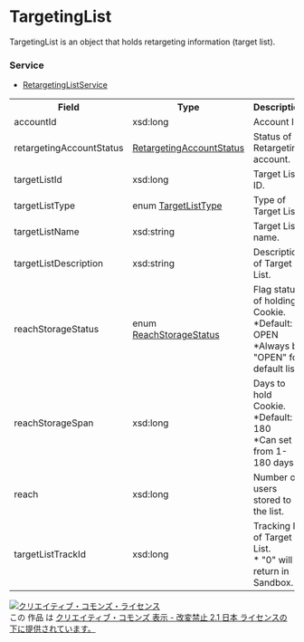 # TargetingList
TargetingList is an object that holds retargeting information (target list).

### Service
+ [RetargetingListService](../services/RetargetingListService.md)

<table>
 <tr>
  <th>Field</th>
  <th>Type</th>
  <th>Description</th>
  <th>response</th>
  <th>get</th>
  <th>add</th>
  <th>set</th>
  <th>remove</th>
 </tr>
 <tr>
  <td>accountId</td>
  <td>xsd:long</td>
  <td>Account ID.</td>
  <td>yes</td>
  <td>-</td>
  <td>Requirement</td>
  <td>Requirement</td>
  <td>-</td>
 </tr>
 <tr>
  <td>retargetingAccountStatus</td>
  <td><a href="./RetargetingAccountStatus.md">RetargetingAccountStatus</a></td>
  <td>Status of Retargeting account.</td>
  <td>yes</td>
  <td>-</td>
  <td>-</td>
  <td>-</td>
  <td>-</td>
 </tr>
 <tr>
  <td>targetListId</td>
  <td>xsd:long</a></td>
  <td>Target List ID.</td>
  <td>yes</td>
  <td>-</td>
  <td>-</td>
  <td>Requirement</td>
  <td>-</td>
 </tr>
 <tr>
  <td>targetListType</td>
  <td>enum <a href="./TargetListType.md">TargetListType</a></td>
  <td>Type of Target List.</td>
  <td>yes</td>
  <td>-</td>
  <td>Requirement</td>
  <td>Requirement</td>
  <td>-</td>
 </tr>
 <tr>
  <td>targetListName</td>
  <td>xsd:string</a></td>
  <td>Target List name.</td>
  <td>yes</td>
  <td>-</td>
  <td>Requirement</td>
  <td>Optional</td>
  <td>-</td>
 </tr>
 <tr>
  <td>targetListDescription</td>
  <td>xsd:string</a></td>
  <td>Description of Target List.</td>
  <td>yes</td>
  <td>-</td>
  <td>Optional</td>
  <td>Optional</td>
  <td>-</td>
 </tr>
 <tr>
  <td>reachStorageStatus</td>
  <td>enum <a href="./ReachStorageStatus.md">ReachStorageStatus</a></td>
  <td>Flag status of holding Cookie.<br>*Default: OPEN<br>*Always be "OPEN" for default list.</td>
  <td>yes</td>
  <td>-</td>
  <td>Optional<br>*Ignore for LogicalTargetList</td>
  <td>Optional<br>*Ignore for LogicalTargetList</td>
  <td>-</td>
 </tr>
 <tr>
  <td>reachStorageSpan</td>
  <td>xsd:long</a></td>
  <td>Days to hold Cookie.<br>*Default: 180<br>*Can set from 1-180 days</td>
  <td>yes</td>
  <td>-</td>
  <td>Optional<br>*Ignore for LogicalTargetList</td>
  <td>Optional<br>*Ignore for LogicalTargetList</td>
  <td>-</td>
 </tr>
 <tr>
  <td>reach</td>
  <td>xsd:long</a></td>
  <td>Number of users stored to the list.</td>
  <td>yes</td>
  <td>-</td>
  <td>-</td>
  <td>-</td>
  <td>-</td>
 </tr>
 <tr>
  <td>targetListTrackId</td>
  <td>xsd:long</a></td>
  <td>Tracking ID of Target List.<br>* "0" will return in Sandbox.</td>
  <td>yes</td>
  <td>-</td>
  <td>-</td>
  <td>-</td>
  <td>-</td>
 </tr>
</table>

<a rel="license" href="http://creativecommons.org/licenses/by-nd/2.1/jp/"><img alt="クリエイティブ・コモンズ・ライセンス" style="border-width:0" src="https://i.creativecommons.org/l/by-nd/2.1/jp/88x31.png" /></a><br />この 作品 は <a rel="license" href="http://creativecommons.org/licenses/by-nd/2.1/jp/">クリエイティブ・コモンズ 表示 - 改変禁止 2.1 日本 ライセンスの下に提供されています。</a>


